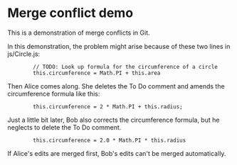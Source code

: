 # Merge conflict demo

This is a demonstration of merge conflicts in Git.

In this demonstration, the problem might arise because of these two lines in 
js/Circle.js:

```
        // TODO: Look up formula for the circumference of a circle
        this.circumference = Math.PI + this.area
```

Then Alice comes along. She deletes the To Do comment and amends the 
circumference formula like this:

```
        this.circumference = 2 * Math.PI + this.radius;
```

Just a little bit later, Bob also corrects the circumference formula, but he 
neglects to delete the To Do comment.

```
        this.circumference = 2.0 * Math.PI * this.radius
```

If Alice's edits are merged first, Bob's edits can't be merged automatically.
